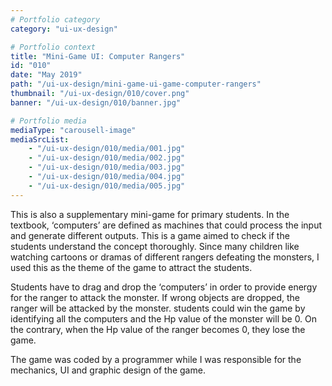 ```yaml
---
# Portfolio category
category: "ui-ux-design"

# Portfolio context
title: "Mini-Game UI: Computer Rangers"
id: "010"
date: "May 2019"
path: "/ui-ux-design/mini-game-ui-game-computer-rangers"
thumbnail: "/ui-ux-design/010/cover.png"
banner: "/ui-ux-design/010/banner.jpg"

# Portfolio media
mediaType: "carousell-image"
mediaSrcList:
    - "/ui-ux-design/010/media/001.jpg"
    - "/ui-ux-design/010/media/002.jpg"
    - "/ui-ux-design/010/media/003.jpg"
    - "/ui-ux-design/010/media/004.jpg"
    - "/ui-ux-design/010/media/005.jpg"
---
```


This is also a supplementary mini-game for primary students. In the textbook, ‘computers’ are defined as machines that could process the input and generate different outputs. This is a game aimed to check if the students understand the concept thoroughly. Since many children like watching cartoons or dramas of different rangers defeating the monsters, I used this as the theme of the game to attract the students.

Students have to drag and drop the ‘computers’ in order to provide energy for the ranger to attack the monster. If wrong objects are dropped, the ranger will be attacked by the monster. students could win the game by identifying all the computers and the Hp value of the monster will be 0. On the contrary, when the Hp value of the ranger becomes 0, they lose the game.

The game was coded by a programmer while I was responsible for the mechanics, UI and graphic design of the game.

